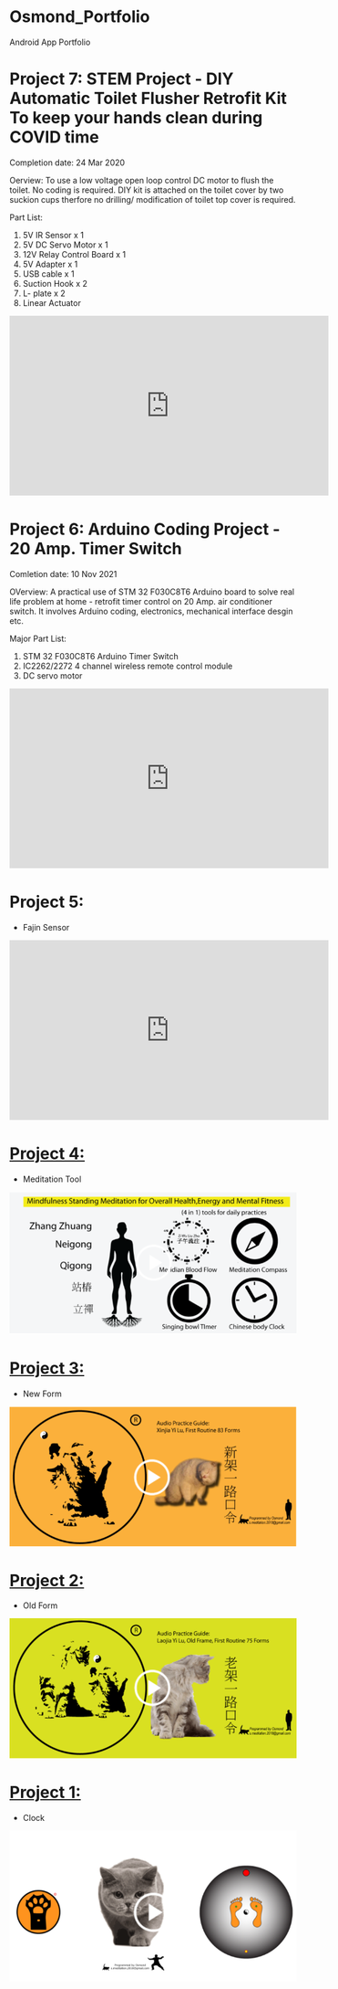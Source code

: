 # Osmond_Portfolio
Android App Portfolio

# Project 7: STEM Project - DIY Automatic Toilet Flusher Retrofit Kit To keep your hands clean during COVID time
Completion date: 24 Mar 2020

Oerview: To use a low voltage open loop control DC motor to flush the toilet. No coding is required. DIY kit is attached on the toilet cover by two suckion cups therfore no drilling/ modification of toilet top cover is required.

Part List:
1. 5V IR Sensor x 1
2. 5V DC Servo Motor x 1
3. 12V Relay Control Board x 1
4. 5V Adapter x 1
5. USB cable x 1
6. Suction Hook x 2
7. L- plate x 2
8. Linear Actuator
<p align="center">
<iframe width="560" height="315" src="https://www.youtube.com/embed/bgM3SVcXeLs" title="YouTube video player" frameborder="0" allow="accelerometer; autoplay; clipboard-write; encrypted-media; gyroscope; picture-in-picture" allowfullscreen></iframe>
</p>

# Project 6: Arduino Coding Project - 20 Amp. Timer Switch 
Comletion date: 10 Nov 2021

OVerview: A practical use of STM 32 F030C8T6 Arduino board to solve real life problem at home - retrofit timer control on 20 Amp. air conditioner switch. It involves Arduino coding, electronics, mechanical interface desgin etc.

Major Part List:
1. STM 32 F030C8T6 Arduino Timer Switch
2. IC2262/2272 4 channel wireless remote control module
3. DC servo motor

<p align="center">
<iframe width="560" height="315" src="https://www.youtube.com/embed/bN__15T3cbU" title="YouTube video player" frameborder="0" allow="accelerometer; autoplay; clipboard-write; encrypted-media; gyroscope; picture-in-picture" allowfullscreen></iframe>
</p>

# Project 5: 
* Fajin Sensor
<p align="center">
<iframe width="560" height="315" src="https://www.youtube.com/embed/cNsWo5Xyzms" title="YouTube video player" frameborder="0" allow="accelerometer; autoplay; clipboard-write; encrypted-media; gyroscope; picture-in-picture" allowfullscreen></iframe>
</p>

# [Project 4:](https://play.google.com/store/apps/details?id=com.s.meditation.qi&hl=en_GB&gl=US) 
* Meditation Tool

![](/images/4in1Tool.PNG)

# [Project 3:](https://play.google.com/store/apps/details?id=com.s.meditation.xinjiayilu&hl=en_GB&gl=US)
* New Form

![](/images/NewForm.PNG)

# [Project 2:](https://play.google.com/store/apps/details?id=com.s.meditation.laojiayilu&hl=en_GB&gl=US)
* Old Form

![](/images/oldForm.PNG)

# [Project 1:](https://play.google.com/store/apps/details?id=com.meditation107.android.taichistandingmeditationcompass&hl=en_GB&gl=US)
* Clock

![](/images/Compass.PNG)
